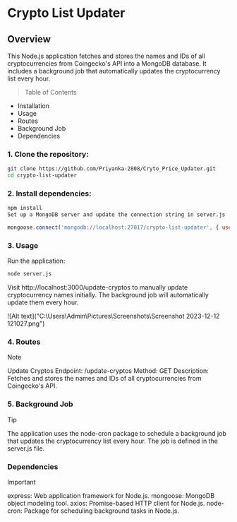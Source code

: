 # Crypto List Updater
## Overview
This Node.js application fetches and stores the names and IDs of all cryptocurrencies from Coingecko's API into a MongoDB database. It includes a background job that automatically updates the cryptocurrency list every hour.

>Table of Contents
- Installation
- Usage
- Routes
- Background Job
- Dependencies

### 1. Clone the repository:

```bash
git clone https://github.com/Priyanka-2808/Cryto_Price_Updater.git
cd crypto-list-updater
```

### 2. Install dependencies:
```bash
npm install
Set up a MongoDB server and update the connection string in server.js
```

```javascript
mongoose.connect('mongodb://localhost:27017/crypto-list-updater', { useNewUrlParser: true, useUnifiedTopology: true });
```

### 3. Usage
Run the application:
```bash
node server.js
```

Visit http://localhost:3000/update-cryptos to manually update cryptocurrency names initially. The background job will automatically update them every hour.

![Alt text]("C:\Users\Admin\Pictures\Screenshots\Screenshot 2023-12-12 121027.png")

### 4. Routes
> [!NOTE]
> Update Cryptos
> Endpoint: /update-cryptos
> Method: GET
> Description: Fetches and stores the names and IDs of all cryptocurrencies from Coingecko's API.

### 5. Background Job
> [!TIP]
> The application uses the node-cron package to schedule a background job that updates the cryptocurrency list every hour. The job is defined in the server.js file.

### Dependencies
> [!IMPORTANT]
> express: Web application framework for Node.js.
> mongoose: MongoDB object modeling tool.
> axios: Promise-based HTTP client for Node.js.
> node-cron: Package for scheduling background tasks in Node.js.
